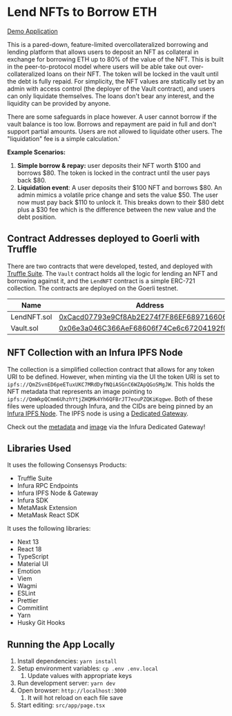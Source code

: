 # Lend NFTs to Borrow ETH

[Demo Application](https://borrow-lend-nfts.vercel.app/)

This is a pared-down, feature-limited overcollateralized borrowing and lending platform that allows users to deposit an NFT as collateral in exchange for borrowing ETH up to 80% of the value of the NFT. This is built in the peer-to-protocol model where users will be able take out over-collateralized loans on their NFT. The token will be locked in the vault until the debt is fully repaid. For simplicity, the NFT values are statically set by an admin with access control (the deployer of the Vault contract), and users can only liquidate themselves. The loans don't bear any interest, and the liquidity can be provided by anyone.

There are some safeguards in place however. A user cannot borrow if the vault balance is too low. Borrows and repayment are paid in full and don't support partial amounts. Users are not allowed to liquidate other users. The "liquidation" fee is a simple calculation.'

**Example Scenarios:**

1. **Simple borrow & repay:** user deposits their NFT worth $100 and borrows $80. The token is locked in the contract until the user pays back $80.
2. **Liquidation event**: A user deposits their $100 NFT and borrows $80. An admin mimics a volatile price change and sets the value $50. The user now must pay back $110 to unlock it. This breaks down to their $80 debt plus a $30 fee which is the difference between the new value and the debt position.

## Contract Addresses deployed to Goerli with Truffle

There are two contracts that were developed, tested, and deployed with [Truffle Suite](https://trufflesuite.com/). The `Vault` contract holds all the logic for lending an NFT and borrowing against it, and the `LendNFT` contract is a simple ERC-721 collection. The contracts are deployed on the Goerli testnet.

| Name        | Address                                                                                                                      |
| ----------- | ---------------------------------------------------------------------------------------------------------------------------- |
| LendNFT.sol | [0xCacd07793e9Cf8Ab2E274f7F86EF6897166063f8](https://goerli.etherscan.io/address/0xcacd07793e9cf8ab2e274f7f86ef6897166063f8) |
| Vault.sol   | [0x06e3a046C366AeF68606f74Ce6c67204192f0153](https://goerli.etherscan.io/address/0x06e3a046c366aef68606f74ce6c67204192f0153) |

## NFT Collection with an Infura IPFS Node

The collection is a simplified collection contract that allows for any token URI to be defined. However, when minting via the UI the token URI is set to `ipfs://QmZSvnED6peETuxUKC7MRdDyfNQiASGnC6WZApQGoSMgJW`. This holds the NFT metadata that represents an image pointing to `ipfs://QmWkpQCmm6UhzhYtjZHQMk4Yh6QFBrJT7eouPZQKiKqgwe`. Both of these files were uploaded through Infura, and the CIDs are being pinned by an [Infura IPFS Node](https://www.infura.io/product/ipfs). The IPFS node is using a [Dedicated Gateway](https://docs.infura.io/networks/ipfs/how-to/access-ipfs-content/dedicated-gateways).

Check out the [metadata](https://nft-lend.infura-ipfs.io/ipfs/QmZSvnED6peETuxUKC7MRdDyfNQiASGnC6WZApQGoSMgJW) and [image](https://nft-lend.infura-ipfs.io/ipfs/QmWkpQCmm6UhzhYtjZHQMk4Yh6QFBrJT7eouPZQKiKqgwe) via the Infura Dedicated Gateway!

## Libraries Used

It uses the following Consensys Products:

- Truffle Suite
- Infura RPC Endpoints
- Infura IPFS Node & Gateway
- Infura SDK
- MetaMask Extension
- MetaMask React SDK

It uses the following libraries:

- Next 13
- React 18
- TypeScript
- Material UI
- Emotion
- Viem
- Wagmi
- ESLint
- Prettier
- Commitlint
- Yarn
- Husky Git Hooks

## Running the App Locally

1. Install dependencies: `yarn install`
2. Setup environment variables: `cp .env .env.local`
   1. Update values with appropriate keys
3. Run development server: `yarn dev`
4. Open browser: `http://localhost:3000`
   1. It will hot reload on each file save
5. Start editing: `src/app/page.tsx`
